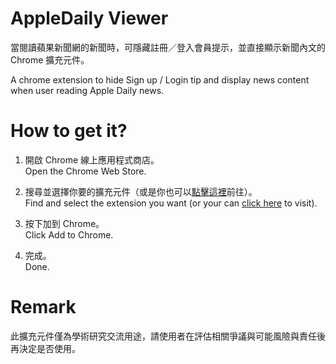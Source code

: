 # AppleDaily Viewer

當閱讀蘋果新聞網的新聞時，可隱藏註冊／登入會員提示，並直接顯示新聞內文的 Chrome 擴充元件。

A chrome extension to hide Sign up / Login tip and display news content when user reading Apple Daily news.

# How to get it?

1. 開啟 Chrome 線上應用程式商店。\
   Open the Chrome Web Store.

2. 搜尋並選擇你要的擴充元件（或是你也可以[點擊這裡](https://chrome.google.com/webstore/detail/jfmbjjmbeicfbicdlodjahkfmicbgdda/publish-accepted)前往）。\
   Find and select the extension you want (or your can [click here](https://chrome.google.com/webstore/detail/jfmbjjmbeicfbicdlodjahkfmicbgdda/publish-accepted) to visit).

3. 按下加到 Chrome。\
   Click Add to Chrome.

4. 完成。\
   Done.

# Remark

此擴充元件僅為學術研究交流用途，請使用者在評估相關爭議與可能風險與責任後再決定是否使用。